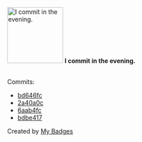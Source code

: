 <img src="https://my-badges.github.io/my-badges/evening-commits.png" alt="I commit in the evening." title="I commit in the evening." width="128">
<strong>I commit in the evening.</strong>
<br><br>

Commits:

- <a href="https://github.com/peanuts735/peanuts735/commit/bd646fcae8a489f93074ef0d85469ab48181cd7d">bd646fc</a>
- <a href="https://github.com/peanuts735/peanuts735/commit/2a40a0c788e2073eeed77f57d81d86e5133088fa">2a40a0c</a>
- <a href="https://github.com/peanuts735/peanuts735/commit/6aab4fc6642eb65d5dc8e447a78ca0257dc10503">6aab4fc</a>
- <a href="https://github.com/peanuts735/peanuts735/commit/bdbe4176674605b5be479407659f2266c2810e8e">bdbe417</a>


Created by <a href="https://github.com/my-badges/my-badges">My Badges</a>